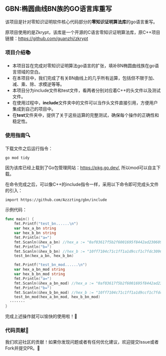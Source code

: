 ## GBN:椭圆曲线BN族的GO语言库重写
该项目是针对零知识证明软件核心代码部分的**零知识证明算法库**的go语言重写。

原项目使用的是Zkrypt，该库是一个开源的C语言零知识证明算法库，原C++项目链接：https://github.com/guanzhi/zkrypt
### 项目介绍📚
* 本项目旨在完成对零知识证明算法go语言的扩张，填补BN椭圆曲线族在go语言领域的空白。
* 在本项目中，我们完成了有关BN曲线上的几乎所有运算，包括但不限于加、减、乘、除、求模逆等等。
* 本项目分为include文件和test文件，看两者分别对应着C++的头文件以及测试文件。
* 在使用过程中，**include**文件夹中的文件可以当作头文件直接引用，方便用户集成到自己的项目中。
* 在**test**文件夹中，提供了关于这些运算的完整测试，确保每个操作的正确性和稳定性。
### 使用指南🔍
下载文件之后运行指令：
```
go mod tidy
```
因为该库已经上载到了Go包管理网站：https://pkg.go.dev/, 所以mod可以自主下载。

在命令完成之后，可以像C++的include指令一样，采用以下命令即可完成头文件的引入：
```
import https://github.com/Azzzting/gbn/include
```
示例代码：
```go
func main() {
	fmt.Printf("test_bn......\n")
	var hex_a_bn string
	var hex_b_bn string
	fmt.Println("a=")
	fmt.Scanln(&hex_a_bn) //hex_a := "0af03617f5b2f6001695f8442ad230609b9e97edf973850f543305a01448ae2f"
	fmt.Println("b=")
	fmt.Scanln(&hex_b_bn) //hex_b := "10ff7104c71c1ff1a1d9ccf1c7fdc30966466ea4eaaab2e6b0ecccd3ef46586d"
	test_bn(hex_a_bn, hex_b_bn)

	fmt.Printf("test_bn_mod......\n")
	var hex_a_bn_mod string
	var hex_b_bn_mod string
	fmt.Println("a=")
	fmt.Scanln(&hex_a_bn_mod) //hex_a := "0af03617f5b2f6001695f8442ad230609b9e97edf973850f543305a01448ae2f"
	fmt.Println("b=")
	fmt.Scanln(&hex_b_bn_mod) //hex_b := "10ff7104c71c1ff1a1d9ccf1c7fdc30966466ea4eaaab2e6b0ecccd3ef46586d"
	test_bn_mod(hex_a_bn_mod, hex_b_bn_mod)
  ·······
}
```

完成上述操作就可以愉快的使用啦！🎉

### 代码贡献🤝
我们欢迎社区的贡献！如果你发现问题或者有任何优化建议，欢迎提交Issue或者Fork并提交PR。🚀
